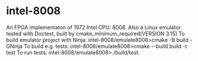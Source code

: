 # intel-8008
An FPGA implementaton of 1972 Intel CPU: 8008.
Also a Linux emulator tested with Doctest, built by cmake_minimum_required(VERSION 3.15)
To build emulator project with Ninja: intel-8008/emulate8008>cmake -B build -GNinja
To build e.g. tests: intel-8008/emulate8008>cmake --build build -t test
To run tests: intel-8008/emulate8008>./build/test.